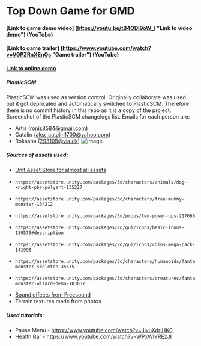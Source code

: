 # Top Down Game for GMD
#### [Link to game demo video] (https://youtu.be/tB4ODl9oW_I "Link to video demo") (YouTube)
#### [Link to game trailer] (https://www.youtube.com/watch?v=VGPZRnXEnOs "Game trailer") (YouTube)
#### [Link to online demo](https://artis-m.github.io/EldenDogsOnline/ "Link to online demo")
##### PlasticSCM
PlasticSCM was used as version control. Originally collaborate was used but it got depricated and automatically switched to PlasticSCM. Therefore there is no commit history in this repo as it is a copy of the project.
Screenshot of the PlasticSCM changelogs list.
Emails for each person are:
- Artis (ronis8584@gmail.com)
- Catalin (alex_catalin1700@yahoo.com)
- Roksana (293105@via.dk) 
![image](https://user-images.githubusercontent.com/71761419/168654781-e98d1283-37f8-472b-bc11-58253bca496f.png)
##### Sources of assets used:
- [Unit Asset Store for almost all assets](https://assetstore.unity.com/ "Unit Asset Store for almost all assets")
-     https://assetstore.unity.com/packages/3d/characters/animals/dog-knight-pbr-polyart-135227
-     https://assetstore.unity.com/packages/3d/characters/free-mummy-monster-134212
-     https://assetstore.unity.com/packages/3d/props/ten-power-ups-217666
-     https://assetstore.unity.com/packages/2d/gui/icons/basic-icons-139575#description
-     https://assetstore.unity.com/packages/2d/gui/icons/coins-mega-pack-141998
-     https://assetstore.unity.com/packages/3d/characters/humanoids/fantasy-monster-skeleton-35635
-     https://assetstore.unity.com/packages/3d/characters/creatures/fantasy-monster-wizard-demo-103037
- [Sound effects from Freesound](https://freesound.org/ "Sound effects from Freesound")
- Terrain textures made from photos

##### Used tutorials:
- Pause Menu - https://www.youtube.com/watch?v=JivuXdrIHK0
- Health Bar - https://www.youtube.com/watch?v=WPxWlYREzJI

